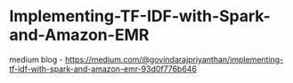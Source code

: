 # Implementing-TF-IDF-with-Spark-and-Amazon-EMR

medium blog - https://medium.com/@govindarajpriyanthan/implementing-tf-idf-with-spark-and-amazon-emr-93d0f776b646
